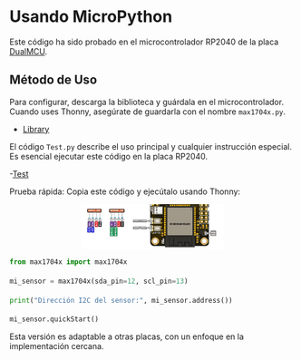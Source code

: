 # Usando MicroPython

Este código ha sido probado en el microcontrolador RP2040 de la placa [DualMCU]().

## Método de Uso

Para configurar, descarga la biblioteca y guárdala en el microcontrolador. Cuando uses Thonny, asegúrate de guardarla con el nombre `max1704x.py`.

- [Library](./example/max1704x.py)


El código `Test.py` describe el uso principal y cualquier instrucción especial. Es esencial ejecutar este código en la placa RP2040.

-[Test](./example/Test.py)


Prueba rápida: Copia este código y ejecútalo usando Thonny:

<img src="../../images/qwiic.png" style="display: block; margin-left: auto; margin-right: auto; width: 50%;">


```python
from max1704x import max1704x

mi_sensor = max1704x(sda_pin=12, scl_pin=13)

print("Dirección I2C del sensor:", mi_sensor.address())

mi_sensor.quickStart()
```

Esta versión es adaptable a otras placas, con un enfoque en la implementación cercana.


